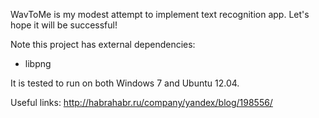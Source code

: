 WavToMe is my modest attempt to implement text recognition app. Let's hope it will be successful!


Note this project has external dependencies:
* libpng

It is tested to run on both Windows 7 and Ubuntu 12.04.


Useful links:
http://habrahabr.ru/company/yandex/blog/198556/